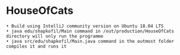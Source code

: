 # HouseOfCats
    • Build using IntelliJ community version on Ubuntu 18.04 LTS 
    • java edu/shapkofil/Main command in /out/production/HouseOfCats directory will only run the programme
    • java src/edu/shapkofil/Main.java command in the outmost folder compiles it and runs it
